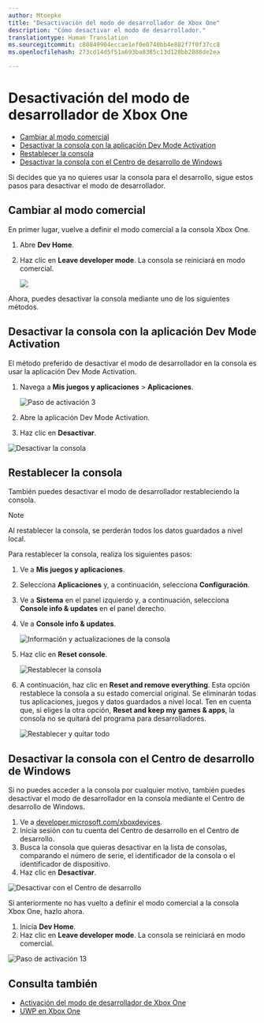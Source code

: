 ```yaml
---
author: Mtoepke
title: "Desactivación del modo de desarrollador de Xbox One"
description: "Cómo desactivar el modo de desarrollador."
translationtype: Human Translation
ms.sourcegitcommit: c80849904eccae1ef0e0740bb4e882f7f0f37cc8
ms.openlocfilehash: 273cd14d5f51a693ba8385c13d128bb2888de2ea

---
```


# Desactivación del modo de desarrollador de Xbox One

* [Cambiar al modo comercial](#switch-to-retail-mode)
* [Desactivar la consola con la aplicación Dev Mode Activation](#deactivate-your-console-using-the-dev-mode-activation-app)  
* [Restablecer la consola](#reset-your-console)
* [Desactivar la consola con el Centro de desarrollo de Windows](#deactivate-your-console-using-windows-dev-center)

Si decides que ya no quieres usar la consola para el desarrollo, sigue estos pasos para desactivar el modo de desarrollador.

## Cambiar al modo comercial
En primer lugar, vuelve a definir el modo comercial a la consola Xbox One.

1. Abre **Dev Home**.
2. Haz clic en **Leave developer mode**.  La consola se reiniciará en modo comercial.  

   ![](images/deactivation-leave-dev-mode.png)

Ahora, puedes desactivar la consola mediante uno de los siguientes métodos.

## Desactivar la consola con la aplicación Dev Mode Activation

El método preferido de desactivar el modo de desarrollador en la consola es usar la aplicación Dev Mode Activation. 

1. Navega a **Mis juegos y aplicaciones** > **Aplicaciones**.
  
   ![Paso de activación 3](images/activation-step-3.png)    
   
2.  Abre la aplicación Dev Mode Activation.    
3.  Haz clic en **Desactivar**.
  
![Desactivar la consola](images/deactivation-app.png)

## Restablecer la consola

También puedes desactivar el modo de desarrollador restableciendo la consola.  

> [!NOTE]
> Al restablecer la consola, se perderán todos los datos guardados a nivel local.

Para restablecer la consola, realiza los siguientes pasos:

1.  Ve a **Mis juegos y aplicaciones**.  
2.  Selecciona **Aplicaciones** y, a continuación, selecciona **Configuración**.  
3.  Ve a **Sistema** en el panel izquierdo y, a continuación, selecciona **Console info & updates** en el panel derecho.  
4.  Ve a **Console info & updates**.  
   
    ![Información y actualizaciones de la consola](images/deactivation-console-info-updates.png)  
    
5.  Haz clic en **Reset console**.
    
    ![Restablecer la consola](images/deactivation-reset-console.png)
    
6.  A continuación, haz clic en **Reset and remove everything**. Esta opción restablece la consola a su estado comercial original.  Se eliminarán todas tus aplicaciones, juegos y datos guardados a nivel local. Ten en cuenta que, si eliges la otra opción, **Reset and keep my games & apps**, la consola no se quitará del programa para desarrolladores.  
   
    ![Restablecer y quitar todo](images/deactivation-reset-remove.png)

## Desactivar la consola con el Centro de desarrollo de Windows

Si no puedes acceder a la consola por cualquier motivo, también puedes desactivar el modo de desarrollador en la consola mediante el Centro de desarrollo de Windows.

1. Ve a [developer.microsoft.com/xboxdevices](https://developer.microsoft.com/xboxdevices).    
2. Inicia sesión con tu cuenta del Centro de desarrollo en el Centro de desarrollo.    
3. Busca la consola que quieras desactivar en la lista de consolas, comparando el número de serie, el identificador de la consola o el identificador de dispositivo.  
4. Haz clic en **Desactivar**.  
  
![Desactivar con el Centro de desarrollo](images/deactivation-devcenter.png)

Si anteriormente no has vuelto a definir el modo comercial a la consola Xbox One, hazlo ahora.

1. Inicia **Dev Home**.
2. Haz clic en **Leave developer mode**.  La consola se reiniciará en modo comercial.

![Paso de activación 13](images/deactivation-leave-dev-mode.png)

## Consulta también
- [Activación del modo de desarrollador de Xbox One](devkit-activation.md)
- [UWP en Xbox One](index.md)



<!--HONumber=Aug16_HO3-->


